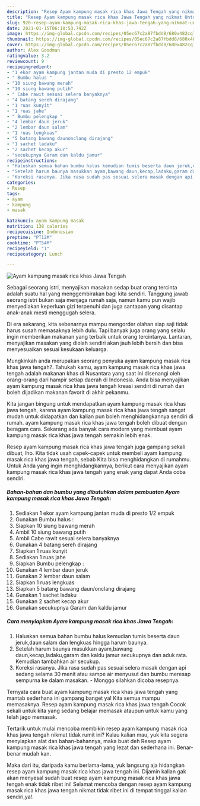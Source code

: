 ```yaml
---
description: "Resep Ayam kampung masak rica khas Jawa Tengah yang nikmat Untuk Jualan"
title: "Resep Ayam kampung masak rica khas Jawa Tengah yang nikmat Untuk Jualan"
slug: 920-resep-ayam-kampung-masak-rica-khas-jawa-tengah-yang-nikmat-untuk-jualan
date: 2021-01-15T06:10:53.742Z
image: https://img-global.cpcdn.com/recipes/05ec67c2a87fbdd8/680x482cq70/ayam-kampung-masak-rica-khas-jawa-tengah-foto-resep-utama.jpg
thumbnail: https://img-global.cpcdn.com/recipes/05ec67c2a87fbdd8/680x482cq70/ayam-kampung-masak-rica-khas-jawa-tengah-foto-resep-utama.jpg
cover: https://img-global.cpcdn.com/recipes/05ec67c2a87fbdd8/680x482cq70/ayam-kampung-masak-rica-khas-jawa-tengah-foto-resep-utama.jpg
author: Alex Goodman
ratingvalue: 3.2
reviewcount: 9
recipeingredient:
- "1 ekor ayam kampung jantan muda di presto 12 empuk"
- " Bumbu halus "
- "10 siung bawang merah"
- "10 siung bawang putih"
- " Cabe rawit sesuai selera banyaknya"
- "4 batang sereh dirajang"
- "1 ruas kunyit"
- "1 ruas jahe"
- " Bumbu pelengkap "
- "4 lembar daun jeruk"
- "2 lembar daun salam"
- "1 ruas lengkuas"
- "5 batang bawang daunonclang dirajang"
- "1 sachet ladaku"
- "2 sachet kecap akur"
- "secukupnya Garam dan kaldu jamur"
recipeinstructions:
- "Haluskan semua bahan bumbu halus kemudian tumis beserta daun jeruk,daun salam dan lengkuas hingga harum baunya."
- "Setelah harum baunya masukkan ayam,bawang daun,kecap,ladaku,garam dan kaldu jamur secukupnya dan aduk rata. Kemudian tambahkan air secukup."
- "Koreksi rasanya. Jika rasa sudah pas sesuai selera masak dengan api sedang selama 30 menit atau sampe air menyusut dan bumbu meresap sempurna ke dalam masakan. Monggo silahkan dicoba resepnya."
categories:
- Resep
tags:
- ayam
- kampung
- masak

katakunci: ayam kampung masak 
nutrition: 138 calories
recipecuisine: Indonesian
preptime: "PT12M"
cooktime: "PT54M"
recipeyield: "1"
recipecategory: Lunch

---
```



![Ayam kampung masak rica khas Jawa Tengah](https://img-global.cpcdn.com/recipes/05ec67c2a87fbdd8/680x482cq70/ayam-kampung-masak-rica-khas-jawa-tengah-foto-resep-utama.jpg)

Sebagai seorang istri, menyajikan masakan sedap buat orang tercinta adalah suatu hal yang menggembirakan bagi kita sendiri. Tanggung jawab seorang istri bukan saja menjaga rumah saja, namun kamu pun wajib menyediakan keperluan gizi terpenuhi dan juga santapan yang disantap anak-anak mesti menggugah selera.

Di era  sekarang, kita sebenarnya mampu mengorder olahan siap saji tidak harus susah memasaknya lebih dulu. Tapi banyak juga orang yang selalu ingin memberikan makanan yang terbaik untuk orang tercintanya. Lantaran, menyajikan masakan yang diolah sendiri akan jauh lebih bersih dan bisa menyesuaikan sesuai kesukaan keluarga. 



Mungkinkah anda merupakan seorang penyuka ayam kampung masak rica khas jawa tengah?. Tahukah kamu, ayam kampung masak rica khas jawa tengah adalah makanan khas di Nusantara yang saat ini disenangi oleh orang-orang dari hampir setiap daerah di Indonesia. Anda bisa menyajikan ayam kampung masak rica khas jawa tengah kreasi sendiri di rumah dan boleh dijadikan makanan favorit di akhir pekanmu.

Kita jangan bingung untuk mendapatkan ayam kampung masak rica khas jawa tengah, karena ayam kampung masak rica khas jawa tengah sangat mudah untuk didapatkan dan kalian pun boleh menghidangkannya sendiri di rumah. ayam kampung masak rica khas jawa tengah boleh dibuat dengan beragam cara. Sekarang ada banyak cara modern yang membuat ayam kampung masak rica khas jawa tengah semakin lebih enak.

Resep ayam kampung masak rica khas jawa tengah juga gampang sekali dibuat, lho. Kita tidak usah capek-capek untuk membeli ayam kampung masak rica khas jawa tengah, sebab Kita bisa menghidangkan di rumahmu. Untuk Anda yang ingin menghidangkannya, berikut cara menyajikan ayam kampung masak rica khas jawa tengah yang enak yang dapat Anda coba sendiri.

<!--inarticleads1-->

##### Bahan-bahan dan bumbu yang dibutuhkan dalam pembuatan Ayam kampung masak rica khas Jawa Tengah:

1. Sediakan 1 ekor ayam kampung jantan muda di presto 1/2 empuk
1. Gunakan  Bumbu halus :
1. Siapkan 10 siung bawang merah
1. Ambil 10 siung bawang putih
1. Ambil  Cabe rawit sesuai selera banyaknya
1. Gunakan 4 batang sereh dirajang
1. Siapkan 1 ruas kunyit
1. Sediakan 1 ruas jahe
1. Siapkan  Bumbu pelengkap :
1. Gunakan 4 lembar daun jeruk
1. Gunakan 2 lembar daun salam
1. Siapkan 1 ruas lengkuas
1. Siapkan 5 batang bawang daun/onclang dirajang
1. Gunakan 1 sachet ladaku
1. Gunakan 2 sachet kecap akur
1. Gunakan secukupnya Garam dan kaldu jamur




<!--inarticleads2-->

##### Cara menyiapkan Ayam kampung masak rica khas Jawa Tengah:

1. Haluskan semua bahan bumbu halus kemudian tumis beserta daun jeruk,daun salam dan lengkuas hingga harum baunya.
1. Setelah harum baunya masukkan ayam,bawang daun,kecap,ladaku,garam dan kaldu jamur secukupnya dan aduk rata. Kemudian tambahkan air secukup.
1. Koreksi rasanya. Jika rasa sudah pas sesuai selera masak dengan api sedang selama 30 menit atau sampe air menyusut dan bumbu meresap sempurna ke dalam masakan. - Monggo silahkan dicoba resepnya.




Ternyata cara buat ayam kampung masak rica khas jawa tengah yang mantab sederhana ini gampang banget ya! Kita semua mampu memasaknya. Resep ayam kampung masak rica khas jawa tengah Cocok sekali untuk kita yang sedang belajar memasak ataupun untuk kamu yang telah jago memasak.

Tertarik untuk mulai mencoba membikin resep ayam kampung masak rica khas jawa tengah nikmat tidak rumit ini? Kalau kalian mau, yuk kita segera menyiapkan alat dan bahan-bahannya, maka buat deh Resep ayam kampung masak rica khas jawa tengah yang lezat dan sederhana ini. Benar-benar mudah kan. 

Maka dari itu, daripada kamu berlama-lama, yuk langsung aja hidangkan resep ayam kampung masak rica khas jawa tengah ini. Dijamin kalian gak akan menyesal sudah buat resep ayam kampung masak rica khas jawa tengah enak tidak ribet ini! Selamat mencoba dengan resep ayam kampung masak rica khas jawa tengah nikmat tidak ribet ini di tempat tinggal kalian sendiri,ya!.

